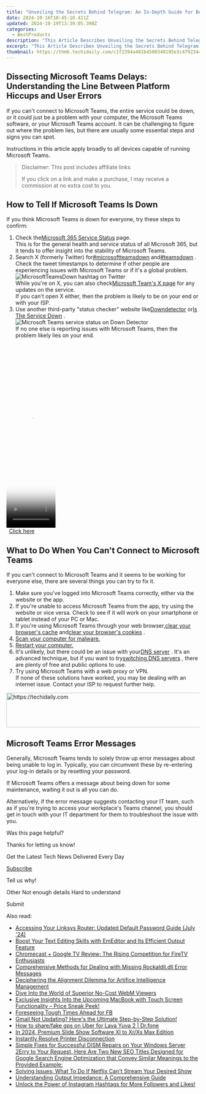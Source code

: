 ```yaml
---
title: "Unveiling the Secrets Behind Telegram: An In-Depth Guide for Beginners"
date: 2024-10-16T10:45:10.411Z
updated: 2024-10-19T13:39:05.398Z
categories:
  - BestProducts
description: "This Article Describes Unveiling the Secrets Behind Telegram: An In-Depth Guide for Beginners"
excerpt: "This Article Describes Unveiling the Secrets Behind Telegram: An In-Depth Guide for Beginners"
thumbnail: https://thmb.techidaily.com/c1f2394a481b4500340195e3c4792344b150afff1dec50e97267f5b7542797ed.jpeg
---
```


## Dissecting Microsoft Teams Delays: Understanding the Line Between Platform Hiccups and User Errors
 If you can't connect to Microsoft Teams, the entire service could be down, or it could just be a problem with your computer, the Microsoft Teams software, or your Microsoft Teams account. It can be challenging to figure out where the problem lies, but there are usually some essential steps and signs you can spot.

 Instructions in this article apply broadly to all devices capable of running Microsoft Teams.

>  Disclaimer: This post includes affiliate links
>
>  If you click on a link and make a purchase, I may receive a commission at no extra cost to you.
>

## How to Tell If Microsoft Teams Is Down

 If you think Microsoft Teams is down for everyone, try these steps to confirm:

1. Check the[Microsoft 365 Service Status](https://twitter.com/MSFT365Status) page.  
 This is for the general health and service status of all Microsoft 365, but it tends to offer insight into the stability of Microsoft Teams.
2. Search X (formerly Twitter) for[#microsoftteamsdown](https://twitter.com/hashtag/microsoftteamsdown) and[#teamsdown](https://twitter.com/hashtag/TeamsDown) . Check the tweet timestamps to determine if other people are experiencing issues with Microsoft Teams or if it's a global problem.  
![MicrosoftTeamsDown hashtag on Twitter](https://www.lifewire.com/thmb/_UxDi-CGP-cUbmhFgoAP4AgFGe4=/1500x0/filters:no_upscale():max_bytes(150000):strip_icc():format(webp)/is-microsoft-teams-down-or-is-it-you-51050511-505bb881bf924c189064924855fbb7c8.jpg)  
 While you're on X, you can also check[Microsoft Team's X page](https://twitter.com/MicrosoftTeams) for any updates on the service.  
 If you can't open X either, then the problem is likely to be on your end or with your ISP.
3. Use another third-party "status checker" website like[Downdetector](https://downdetector.com/status/teams/) or[Is The Service Down](https://istheservicedown.com/problems/microsoft-teams) .  
![Microsoft Teams service status on Down Detector](https://www.lifewire.com/thmb/8PpnwSJBHgwKPGng__hrZM0m4jE=/1500x0/filters:no_upscale():max_bytes(150000):strip_icc():format(webp)/is-microsoft-teams-down-or-is-it-you-51050512-ee25bd1e25bc4991b9aef28aca7a0ff8.jpg)  
 If no one else is reporting issues with Microsoft Teams, then the problem likely lies on your end.

<!-- affiliate ads begin -->
<span id="1993651">
					<video width="128" height="480" style="cursor:pointer"
           poster="//a.impactradius-go.com/display-clicktoplayimage/1993651.png"
           onclick="if(!this.playClicked){this.play();this.setAttribute('controls',true);this.playClicked=true;}">
	   <source src="//a.impactradius-go.com/display-ad/22993-1993651">
	   <img src="//a.impactradius-go.com/display-clicktoplayimage/1993651.png" style="border: none; height: 100%; width: 100%; object-fit: contain">
	</video>
	<div style="width:80px;text-align:center"><a href="javascript:window.open(decodeURIComponent('https%3A%2F%2Fhomestyler.sjv.io%2Fc%2F5597632%2F1993651%2F22993'), '_blank');void(0);">Click here</a></div>
</span>
<img height="0" width="0" src="https://imp.pxf.io/i/5597632/1993651/22993" style="position:absolute;visibility:hidden;" border="0" />
<!-- affiliate ads end -->

## What to Do When You Can't Connect to Microsoft Teams

 If you can't connect to Microsoft Teams and it seems to be working for everyone else, there are several things you can try to fix it.

1. Make sure you've logged into Microsoft Teams correctly, either via the website or the app.
2. If you're unable to access Microsoft Teams from the app, try using the website or vice versa. Check to see if it will work on your smartphone or tablet instead of your PC or Mac.
3. If you're using Microsoft Teams through your web browser,[clear your browser's cache](https://www.lifewire.com/how-to-clear-cache-2617980) and[clear your browser's cookies](https://www.lifewire.com/how-to-delete-cookies-2617981) .
4. [Scan your computer for malware.](https://www.lifewire.com/properly-scan-your-computer-for-viruses-and-other-malware-2624526)
5. [Restart your computer.](https://www.lifewire.com/how-to-reboot-a-computer-2624568)
6. It's unlikely, but there could be an issue with your[DNS server](https://www.lifewire.com/what-is-a-dns-server-2625854) . It's an advanced technique, but if you want to try[switching DNS servers](https://www.lifewire.com/how-to-change-dns-server-settings-2617979) , there are plenty of free and public options to use.
7. Try using Microsoft Teams with a web proxy or VPN.  
 If none of these solutions have worked, you may be dealing with an internet issue. Contact your ISP to request further help.

<!-- affiliate ads begin -->
<a href="https://appsumo.8odi.net/c/5597632/2068412/7443" target="_top" id="2068412">
  <img src="//a.impactradius-go.com/display-ad/7443-2068412" border="0" alt="https://techidaily.com" width="728" height="90"/>
</a>
<img height="0" width="0" src="https://appsumo.8odi.net/i/5597632/2068412/7443" style="position:absolute;visibility:hidden;" border="0" />
<!-- affiliate ads end -->

## Microsoft Teams Error Messages

 Generally, Microsoft Teams tends to solely throw up error messages about being unable to log in. Typically, you can circumvent these by re-entering your log-in details or by resetting your password.

 If Microsoft Teams offers a message about being down for some maintenance, waiting it out is all you can do.

 Alternatively, if the error message suggests contacting your IT team, such as if you're trying to access your workplace's Teams channel, you should get in touch with your IT department for them to troubleshoot the issue with you.

Was this page helpful?

Thanks for letting us know!

 Get the Latest Tech News Delivered Every Day

[Subscribe](https://www.lifewire.com/#)

Tell us why!

 Other  Not enough details  Hard to understand

 Submit

<ins class="adsbygoogle"
     style="display:block"
     data-ad-format="autorelaxed"
     data-ad-client="ca-pub-7571918770474297"
     data-ad-slot="1223367746"></ins>

<ins class="adsbygoogle"
     style="display:block"
     data-ad-client="ca-pub-7571918770474297"
     data-ad-slot="8358498916"
     data-ad-format="auto"
     data-full-width-responsive="true"></ins>

<span class="atpl-alsoreadstyle">Also read:</span>
<div><ul>
<li><a href="https://techno-recovery.techidaily.com/accessing-your-linksys-router-updated-default-password-guide-july-24/"><u>Accessing Your Linksys Router: Updated Default Password Guide (July '24)</u></a></li>
<li><a href="https://win-excellent.techidaily.com/boost-your-text-editing-skills-with-emeditor-and-its-efficient-output-feature/"><u>Boost Your Text Editing Skills with EmEditor and Its Efficient Output Feature</u></a></li>
<li><a href="https://buynow-tips.techidaily.com/chromecast-plus-google-tv-review-the-rising-competition-for-firetv-enthusiasts/"><u>Chromecast + Google TV Review: The Rising Competition for FireTV Enthusiasts</u></a></li>
<li><a href="https://techno-recovery.techidaily.com/comprehensive-methods-for-dealing-with-missing-rockaldlldll-error-messages/"><u>Comprehensive Methods for Dealing with Missing Rockaldll.dll Error Messages</u></a></li>
<li><a href="https://tech-hub.techidaily.com/deciphering-the-alignment-dilemma-for-artifice-intelligence-management/"><u>Deciphering the Alignment Dilemma for Artifice Intelligence Management</u></a></li>
<li><a href="https://extra-lessons.techidaily.com/dive-into-the-world-of-superior-no-cost-webm-viewers/"><u>Dive Into the World of Superior No-Cost WebM Viewers</u></a></li>
<li><a href="https://techno-recovery.techidaily.com/1722896007181-exclusive-insights-into-the-upcoming-macbook-with-touch-screen-functionality-price-sneak-peek/"><u>Exclusive Insights Into the Upcoming MacBook with Touch Screen Functionality – Price Sneak Peek!</u></a></li>
<li><a href="https://facebook.techidaily.com/foreseeing-tough-times-ahead-for-fb/"><u>Foreseeing Tough Times Ahead for FB</u></a></li>
<li><a href="https://techno-recovery.techidaily.com/1722882825553-gmail-not-updating-heres-the-ultimate-step-by-step-solution/"><u>Gmail Not Updating? Here's the Ultimate Step-by-Step Solution!</u></a></li>
<li><a href="https://fake-location.techidaily.com/how-to-sharefake-gps-on-uber-for-lava-yuva-2-drfone-by-drfone-virtual-android/"><u>How to share/fake gps on Uber for Lava Yuva 2 | Dr.fone</u></a></li>
<li><a href="https://extra-approaches.techidaily.com/in-2024-premium-slide-show-software-xi-to-xrxs-max-edition/"><u>In 2024, Premium Slide Show Software XI to Xr/Xs Max Edition</u></a></li>
<li><a href="https://printer-issues.techidaily.com/instantly-resolve-printer-disconnection/"><u>Instantly Resolve Printer Disconnection</u></a></li>
<li><a href="https://win-tutorials.techidaily.com/simple-fixes-for-successful-dism-repairs-on-your-windows-server-2erry-to-your-request-here-are-two-new-seo-titles-designed-for-google-search-engine-optimiza266/"><u>Simple Fixes for Successful DISM Repairs on Your Windows Server 2Erry to Your Request, Here Are Two New SEO Titles Designed for Google Search Engine Optimization that Convey Similar Meanings to the Provided Example:</u></a></li>
<li><a href="https://techno-recovery.techidaily.com/solving-issues-what-to-do-if-netflix-cant-stream-your-desired-show/"><u>Solving Issues: What To Do If Netflix Can't Stream Your Desired Show</u></a></li>
<li><a href="https://techno-recovery.techidaily.com/understanding-output-impedance-a-comprehensive-guide/"><u>Understanding Output Impedance: A Comprehensive Guide</u></a></li>
<li><a href="https://techno-recovery.techidaily.com/unlock-the-power-of-instagram-hashtags-for-more-followers-and-likes/"><u>Unlock the Power of Instagram Hashtags for More Followers and Likes!</u></a></li>
</ul></div>

